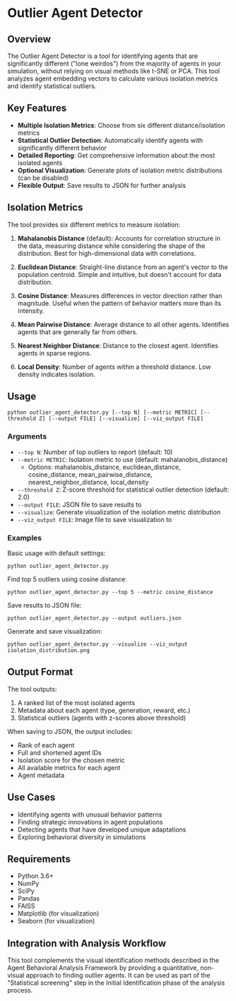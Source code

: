 # Outlier Agent Detector

## Overview

The Outlier Agent Detector is a tool for identifying agents that are significantly different ("lone weirdos") from the majority of agents in your simulation, without relying on visual methods like t-SNE or PCA. This tool analyzes agent embedding vectors to calculate various isolation metrics and identify statistical outliers.

## Key Features

- **Multiple Isolation Metrics**: Choose from six different distance/isolation metrics
- **Statistical Outlier Detection**: Automatically identify agents with significantly different behavior
- **Detailed Reporting**: Get comprehensive information about the most isolated agents
- **Optional Visualization**: Generate plots of isolation metric distributions (can be disabled)
- **Flexible Output**: Save results to JSON for further analysis

## Isolation Metrics

The tool provides six different metrics to measure isolation:

1. **Mahalanobis Distance** (default): Accounts for correlation structure in the data, measuring distance while considering the shape of the distribution. Best for high-dimensional data with correlations.

2. **Euclidean Distance**: Straight-line distance from an agent's vector to the population centroid. Simple and intuitive, but doesn't account for data distribution.

3. **Cosine Distance**: Measures differences in vector direction rather than magnitude. Useful when the pattern of behavior matters more than its intensity.

4. **Mean Pairwise Distance**: Average distance to all other agents. Identifies agents that are generally far from others.

5. **Nearest Neighbor Distance**: Distance to the closest agent. Identifies agents in sparse regions.

6. **Local Density**: Number of agents within a threshold distance. Low density indicates isolation.

## Usage

```
python outlier_agent_detector.py [--top N] [--metric METRIC] [--threshold Z] [--output FILE] [--visualize] [--viz_output FILE]
```

### Arguments

- `--top N`: Number of top outliers to report (default: 10)
- `--metric METRIC`: Isolation metric to use (default: mahalanobis_distance)
  - Options: mahalanobis_distance, euclidean_distance, cosine_distance, mean_pairwise_distance, nearest_neighbor_distance, local_density
- `--threshold Z`: Z-score threshold for statistical outlier detection (default: 2.0)
- `--output FILE`: JSON file to save results to
- `--visualize`: Generate visualization of the isolation metric distribution
- `--viz_output FILE`: Image file to save visualization to

### Examples

Basic usage with default settings:
```
python outlier_agent_detector.py
```

Find top 5 outliers using cosine distance:
```
python outlier_agent_detector.py --top 5 --metric cosine_distance
```

Save results to JSON file:
```
python outlier_agent_detector.py --output outliers.json
```

Generate and save visualization:
```
python outlier_agent_detector.py --visualize --viz_output isolation_distribution.png
```

## Output Format

The tool outputs:

1. A ranked list of the most isolated agents
2. Metadata about each agent (type, generation, reward, etc.)
3. Statistical outliers (agents with z-scores above threshold)

When saving to JSON, the output includes:
- Rank of each agent
- Full and shortened agent IDs
- Isolation score for the chosen metric
- All available metrics for each agent
- Agent metadata

## Use Cases

- Identifying agents with unusual behavior patterns
- Finding strategic innovations in agent populations
- Detecting agents that have developed unique adaptations
- Exploring behavioral diversity in simulations

## Requirements

- Python 3.6+
- NumPy
- SciPy
- Pandas
- FAISS
- Matplotlib (for visualization)
- Seaborn (for visualization)

## Integration with Analysis Workflow

This tool complements the visual identification methods described in the Agent Behavioral Analysis Framework by providing a quantitative, non-visual approach to finding outlier agents. It can be used as part of the "Statistical screening" step in the Initial Identification phase of the analysis process. 